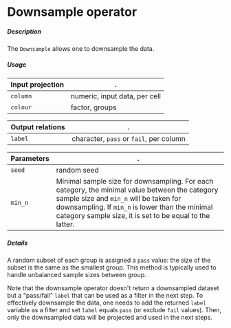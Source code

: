 # Downsample operator

##### Description

The `Downsample` allows one to downsample the data.

##### Usage

Input projection|.
---|---
`column`        | numeric, input data, per cell 
`colour`        | factor, groups

Output relations|.
---|---
`label`        | character, `pass` or `fail`, per column

Parameters|.
---|---
`seed`        |  random seed
`min_n`        |  Minimal sample size for downsampling. For each category, the minimal value between the category sample size and `min_n` will be taken for downsampling. If `min_n` is lower than the minimal category sample size, it is set to be equal to the latter.

##### Details

A random subset of each group is assigned a `pass` value: the size of the subset is the same as the smallest group. This method is typically used to handle unbalanced sample sizes between group.

Note that the downsample operator doesn't return a downsampled dataset but a "pass/fail" `label` that can be used as a filter in the next step. To effectively downsample the data, one needs to add the returned `label` variable as a filter and set `label` equals `pass` (or exclude `fail` values). Then, only the downsampled data will be projected and used in the next steps.
